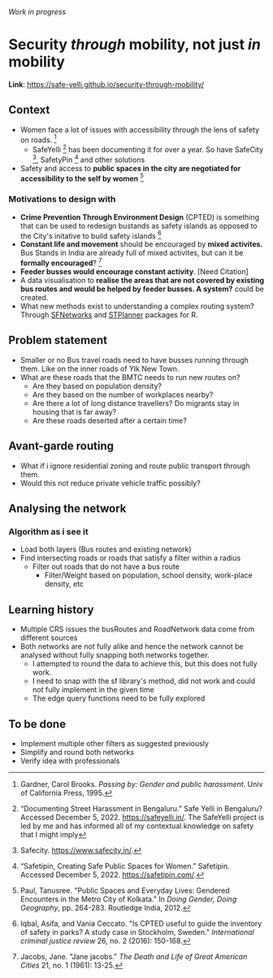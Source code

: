 
*Work in progress*
# Security *through* mobility, not just *in* mobility

**Link**: https://safe-yelli.github.io/security-through-mobility/
## Context
- Women face a lot of issues with accessibility through the lens of safety on roads. [^3]
    - SafeYelli [^4] has been documenting it for over a year. So have SafeCity [^5], SafetyPin [^6] and other solutions
- Safety and access to **public spaces in the city are negotiated for accessibility to the self by women** [^7]

### Motivations to design with
- **Crime Prevention Through Environment Design** (CPTED) is something that can be used to redesign bustands as safety islands as opposed to the City's initative to build safety islands  [^1]
- **Constant life and movement** should be encouraged by **mixed activites.** Bus Stands in India are already full of mixed activites, but can it be **formally encouraged**? [^2]
- **Feeder busses would encourage constant activity**. [Need Citation]
- A data visualisation to **realise the areas that are not covered by existing bus routes and would be helped by feeder busses. A system?** could be created. 
- What new methods exist to understanding a complex routing system? Through [SFNetworks](https://luukvdmeer.github.io/sfnetworks) and [STPlanner](https://github.com/ropensci/stplanr) packages for R.

## Problem statement
- Smaller or no Bus travel roads need to have busses running through them. Like on the inner roads of Ylk New Town.
- What are these roads that the BMTC needs to run new routes on?
    - Are they based on population density?
    - Are they based on the number of workplaces nearby?
    - Are there a lot of long distance travellers? Do migrants stay in housing that is far away?
    - Are these roads deserted after a certain time?

## Avant-garde routing
- What if i ignore residential zoning and route public transport through them.
- Would this not reduce private vehicle traffic possibly?


## Analysing the network
### Algorithm as i see it
- Load both layers (Bus routes and existing network)
- Find intersecting roads or roads that satisfy a filter within a radius
    - Filter out roads that do not have a bus route
      - Filter/Weight based on population, school density, work-place density, etc

## Learning history 
- Multiple CRS issues the busRoutes and RoadNetwork data come from different sources
- Both networks are not fully alike and hence the network cannot be analysed without fully snapping both networks together. 
  - I attempted to round the data to achieve this, but this does not fully work. 
  - I need to snap with the sf library's method, did not work and could not fully implement in the given time
  - The edge query functions need to be fully explored
## To be done
- Implement multiple other filters as suggested previously
- Simplify and round both networks
- Verify idea with professionals

 [^1]: Iqbal, Asifa, and Vania Ceccato. "Is CPTED useful to guide the inventory of safety in parks? A study case in Stockholm, Sweden." _International criminal justice review_ 26, no. 2 (2016): 150-168.
 [^2]: Jacobs, Jane. "Jane jacobs." _The Death and Life of Great American Cities_ 21, no. 1 (1961): 13-25.
 [^3]: Gardner, Carol Brooks. _Passing by: Gender and public harassment_. Univ of California Press, 1995.
 [^4]: “Documenting Street Harassment in Bengaluru.” Safe Yelli in Bengaluru? Accessed December 5, 2022. https://safeyelli.in/. The SafeYelli project is led by me and has informed all of my contextual knowledge on safety that I might imply
 [^5]: Safecity. https://www.safecity.in/.
 [^6]: “Safetipin, Creating Safe Public Spaces for Women.” Safetipin. Accessed December 5, 2022. https://safetipin.com/.
 [^7]: Paul, Tanusree. "Public Spaces and Everyday Lives: Gendered Encounters in the Metro City of Kolkata." In _Doing Gender, Doing Geography_, pp. 264-283. Routledge India, 2012.
 [^8]: Anwar, Sajjad. “Mapping Public Transit in Bangalore.” Mapbox Blog. MapBox, June 29, 2017. https://blog.mapbox.com/mapping-public-transit-in-bangalore-32cb80d18e02.
 [^9]: Stadler, Timo, Simon Hofmeister, and Jan Dunnweber. “Hawaii International Conference on System Sciences.” In _A Method for the Optimized Placement of Bus Stops Based on Voronoi Diagram_, n.d. https://scholarspace.manoa.hawaii.edu/server/api/core/bitstreams/0fb14ccf-a5dd-4660-8b56-ceab7f9c1a2b/content.
[^10]: “Home - Bureau of Indian Standards.” Accessed December 5, 2022. https://www.bis.gov.in/.
